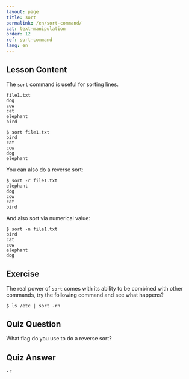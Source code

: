 ```yaml
---
layout: page
title: sort
permalink: /en/sort-command/
cat: text-manipulation
order: 12
ref: sort-command
lang: en
---
```


## Lesson Content

The `sort` command is useful for sorting lines.

```
file1.txt
dog
cow
cat
elephant
bird
```
```
$ sort file1.txt
bird
cat
cow
dog
elephant
```

You can also do a reverse sort: 

```
$ sort -r file1.txt
elephant
dog
cow
cat
bird
```

And also sort via numerical value: 

```
$ sort -n file1.txt
bird
cat
cow
elephant
dog
```

## Exercise

The real power of `sort` comes with its ability to be combined with other commands, try the following command and see what happens?

`$ ls /etc | sort -rn`

## Quiz Question

What flag do you use to do a reverse sort?

## Quiz Answer

`-r`
